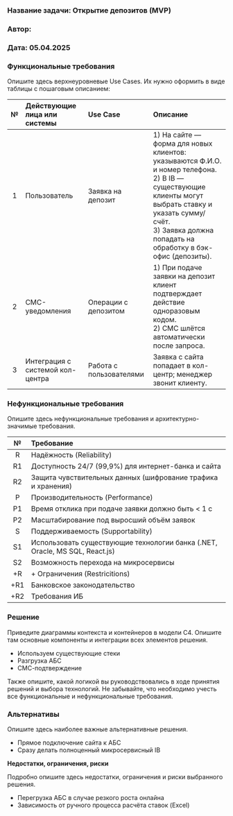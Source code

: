 ﻿### <a name="_b7urdng99y53"></a>**Название задачи:**  Открытие депозитов (MVP)
### <a name="_hjk0fkfyohdk"></a>**Автор:** 
### <a name="_uanumrh8zrui"></a>**Дата:**  05.04.2025
### <a name="_3bfxc9a45514"></a>**Функциональные требования** 
Опишите здесь верхнеуровневые Use Cases. Их нужно оформить в виде таблицы с пошаговым описанием:

| **№** | **Действующие лица или системы** | **Use Case**            | **Описание**                                                                                                                                                                                                                                                                                   |
|:-----:|:---------------------------------|:------------------------|:-----------------------------------------------------------------------------------------------------------------------------------------------------------------------------------------------------------------------------------------------------------------------------------------------|
|   1   | Пользователь                     | Заявка на депозит       | 1) На сайте — форма для новых клиентов: указываются Ф.И.О. и номер телефона.<br/>2) В IB — существующие клиенты могут выбрать ставку и указать сумму/счёт.<br/>3) Заявка должна попадать на обработку в бэк-офис (депозиты).                                                                   |
|   2   | СМС-уведомления                  | Операции с депозитом    | 1) При подаче заявки на депозит клиент подтверждает действие одноразовым кодом.<br/>2) СМС шлётся автоматически после запроса.                                                                                                                                                                 |
|   3   | Интеграция с системой кол-центра                   | Работа с пользователями |  Заявка с сайта попадает в кол-центр; менеджер звонит клиенту.                                                                                                                                                                                                                                 |
### <a name="_u8xz25hbrgql"></a>**Нефункциональные требования**
Опишите здесь нефункциональные требования и архитектурно-значимые требования.

|**№**|**Требование**|
| :-: | :- |
| R   | Надёжность (Reliability)                                                    |                                                                                        |
| R1  | Доступность 24/7 (99,9%) для интернет-банка и сайта                         |                                                                                        |
| R2  | Защита чувствительных данных (шифрование трафика и хранения)                |                                                                                        |
| P   | Производительность (Performance)                                            |                                                                                        |
| P1  | Время отклика при подаче заявки должно быть < 1 c                           |                                                                                        |
| P2  | Масштабирование под выросший объём заявок                                   |                                                                                        |
| S   | Поддерживаемость (Supportability)                                           |                                                                                        |
| S1  | Использовать существующие технологии банка (.NET, Oracle, MS SQL, React.js) |                                                                                        |
| S2  | Возможность перехода на микросервисы                                        |                                                                                        |
| +R  | + Ограничения (Restricitions)                                               |                                                                                        |
| +R1 | Банковское законодательство                                                 | Нельзя выдавать продукт новому клиенту полностью онлайн без визита в отделение         |
| +R2 | Требования ИБ                                                               |                                                                                        |

### <a name="_qmphm5d6rvi3"></a>**Решение**
Приведите диаграммы контекста и контейнеров в модели C4. Опишите там основные компоненты и интеграции всех элементов решения.
- Используем существующие стеки
- Разгрузка АБC
- СМС-подтверждение

Также опишите, какой логикой вы руководствовались в ходе принятия решений и выбора технологий. Не забывайте, что необходимо учесть все функциональные и нефункциональные требования.
### <a name="_bjrr7veeh80c"></a>**Альтернативы**
Опишите здесь наиболее важные альтернативные решения.

- Прямое подключение сайта к АБС
- Сразу делать полноценный микросервисный IB
   

**Недостатки, ограничения, риски**

Подробно опишите здесь недостатки, ограничения и риски выбранного решения.
- Перегрузка АБС в случае резкого роста онлайна 
- Зависимость от ручного процесса расчёта ставок (Excel)